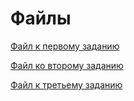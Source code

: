 # Файлы
  [Файл к первому заданию](https://github.com/evgenya2000/BIOCAD2022/blob/master/%D0%9B%D1%83%D0%BA%D1%8C%D1%8F%D0%BD%D0%BE%D0%B2%D0%B0%20%D0%95%D0%B2%D0%B3%D0%B5%D0%BD%D0%B8%D1%8F%20%D0%A1%D0%B5%D1%80%D0%B3%D0%B5%D0%B5%D0%B2%D0%BD%D0%B0.doc)

  [Файл ко второму заданию](https://github.com/evgenya2000/BIOCAD2022/blob/master/%D0%9B%D1%83%D0%BA%D1%8C%D1%8F%D0%BD%D0%BE%D0%B2%D0%B0%20%D0%95%D0%B2%D0%B3%D0%B5%D0%BD%D0%B8%D1%8F%20%D0%A1%D0%B5%D1%80%D0%B3%D0%B5%D0%B5%D0%B2%D0%BD%D0%B0.pbix)

  [Файл к третьему заданию](https://github.com/evgenya2000/BIOCAD2022/blob/master/%D0%9B%D1%83%D0%BA%D1%8C%D1%8F%D0%BD%D0%BE%D0%B2%D0%B0%20%D0%95%D0%B2%D0%B3%D0%B5%D0%BD%D0%B8%D1%8F%20%D0%A1%D0%B5%D1%80%D0%B3%D0%B5%D0%B5%D0%B2%D0%BD%D0%B0.ipynb)
